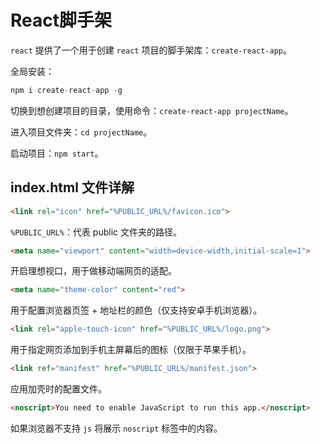 # React脚手架

`react` 提供了一个用于创建 `react` 项目的脚手架库：`create-react-app`。

全局安装：

```js
npm i create-react-app -g
```

切换到想创建项目的目录，使用命令：`create-react-app projectName`。

进入项目文件夹：`cd projectName`。

启动项目：`npm start`。

## index.html 文件详解

```html
<link rel="icon" href="%PUBLIC_URL%/favicon.ico">
```

`%PUBLIC_URL%`：代表 public 文件夹的路径。

```html
<meta name="viewport" content="width=device-width,initial-scale=1">
```

开启理想视口，用于做移动端网页的适配。

```html
<meta name="theme-color" content="red">
```

用于配置浏览器页签 + 地址栏的颜色（仅支持安卓手机浏览器）。

```html
<link rel="apple-touch-icon" href="%PUBLIC_URL%/logo.png">
```

用于指定网页添加到手机主屏幕后的图标（仅限于苹果手机）。

```html
<link ref="manifest" href="%PUBLIC_URL%/manifest.json">
```

应用加壳时的配置文件。

```html
<noscript>You need to enable JavaScript to run this app.</noscript>
```

如果浏览器不支持 `js` 将展示 `noscript` 标签中的内容。
